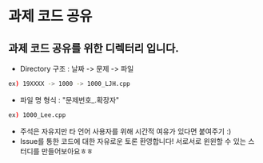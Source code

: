 # 과제 코드 공유

## 과제 코드 공유를 위한 디렉터리 입니다.
- Directory 구조 : 날짜 -> 문제 -> 파일  
```bash
ex) 19XXXX -> 1000 -> 1000_LJH.cpp
```

- 파일 명 형식 : "문제번호_.확장자"
```bash
ex) 1000_Lee.cpp
```
- 주석은 자유지만 타 언어 사용자를 위해 시간적 여유가 있다면 붙여주기 :)
- Issue를 통한 코드에 대한 자유로운 토론 환영합니다! 서로서로 윈윈할 수 있는 스터디를 만들어보아요ㅎㅎ
